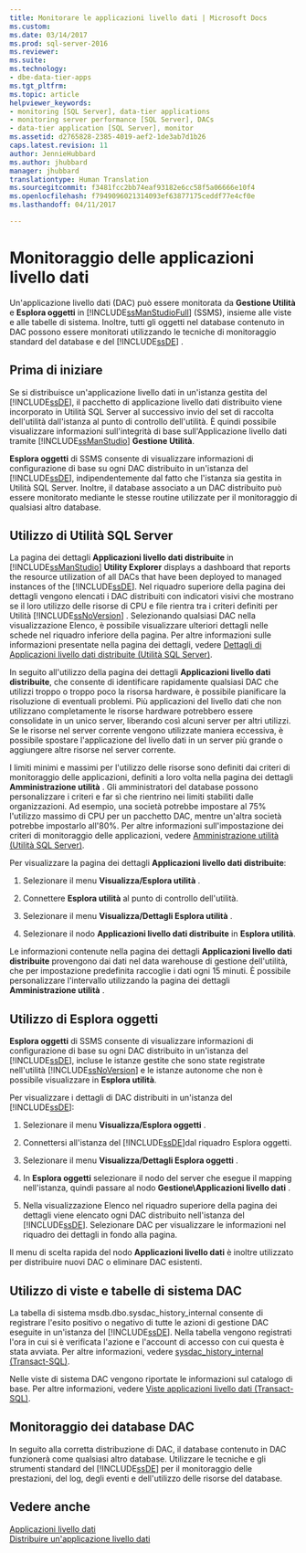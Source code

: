 ```yaml
---
title: Monitorare le applicazioni livello dati | Microsoft Docs
ms.custom: 
ms.date: 03/14/2017
ms.prod: sql-server-2016
ms.reviewer: 
ms.suite: 
ms.technology:
- dbe-data-tier-apps
ms.tgt_pltfrm: 
ms.topic: article
helpviewer_keywords:
- monitoring [SQL Server], data-tier applications
- monitoring server performance [SQL Server], DACs
- data-tier application [SQL Server], monitor
ms.assetid: d2765828-2385-4019-aef2-1de3ab7d1b26
caps.latest.revision: 11
author: JennieHubbard
ms.author: jhubbard
manager: jhubbard
translationtype: Human Translation
ms.sourcegitcommit: f3481fcc2bb74eaf93182e6cc58f5a06666e10f4
ms.openlocfilehash: f7949096021314093ef63877175ceddf77e4cf0e
ms.lasthandoff: 04/11/2017

---
```

# <a name="monitor-data-tier-applications"></a>Monitoraggio delle applicazioni livello dati
  Un'applicazione livello dati (DAC) può essere monitorata da **Gestione Utilità** e **Esplora oggetti** in [!INCLUDE[ssManStudioFull](../../includes/ssmanstudiofull-md.md)] (SSMS), insieme alle viste e alle tabelle di sistema. Inoltre, tutti gli oggetti nel database contenuto in DAC possono essere monitorati utilizzando le tecniche di monitoraggio standard del database e del [!INCLUDE[ssDE](../../includes/ssde-md.md)] .  
  
## <a name="before-you-begin"></a>Prima di iniziare  
 Se si distribuisce un'applicazione livello dati in un'istanza gestita del [!INCLUDE[ssDE](../../includes/ssde-md.md)], il pacchetto di applicazione livello dati distribuito viene incorporato in Utilità SQL Server al successivo invio del set di raccolta dell'utilità dall'istanza al punto di controllo dell'utilità. È quindi possibile visualizzare informazioni sull'integrità di base sull'Applicazione livello dati tramite [!INCLUDE[ssManStudio](../../includes/ssmanstudio-md.md)] **Gestione Utilità**.  
  
 **Esplora oggetti** di SSMS consente di visualizzare informazioni di configurazione di base su ogni DAC distribuito in un'istanza del [!INCLUDE[ssDE](../../includes/ssde-md.md)], indipendentemente dal fatto che l'istanza sia gestita in Utilità SQL Server. Inoltre, il database associato a un DAC distribuito può essere monitorato mediante le stesse routine utilizzate per il monitoraggio di qualsiasi altro database.  
  
## <a name="using-the-sql-server-utility"></a>Utilizzo di Utilità SQL Server  
 La pagina dei dettagli **Applicazioni livello dati distribuite** in [!INCLUDE[ssManStudio](../../includes/ssmanstudio-md.md)] **Utility Explorer** displays a dashboard that reports the resource utilization of all DACs that have been deployed to managed instances of the [!INCLUDE[ssDE](../../includes/ssde-md.md)]. Nel riquadro superiore della pagina dei dettagli vengono elencati i DAC distribuiti con indicatori visivi che mostrano se il loro utilizzo delle risorse di CPU e file rientra tra i criteri definiti per Utilità [!INCLUDE[ssNoVersion](../../includes/ssnoversion-md.md)] . Selezionando qualsiasi DAC nella visualizzazione Elenco, è possibile visualizzare ulteriori dettagli nelle schede nel riquadro inferiore della pagina. Per altre informazioni sulle informazioni presentate nella pagina dei dettagli, vedere [Dettagli di Applicazioni livello dati distribuite &#40;Utilità SQL Server&#41;](http://msdn.microsoft.com/library/79c41dd9-abcb-434e-9326-00a341d5c867).  
  
 In seguito all'utilizzo della pagina dei dettagli **Applicazioni livello dati distribuite**, che consente di identificare rapidamente qualsiasi DAC che utilizzi troppo o troppo poco la risorsa hardware, è possibile pianificare la risoluzione di eventuali problemi. Più applicazioni del livello dati che non utilizzano completamente le risorse hardware potrebbero essere consolidate in un unico server, liberando così alcuni server per altri utilizzi. Se le risorse nel server corrente vengono utilizzate maniera eccessiva, è possibile spostare l'applicazione del livello dati in un server più grande o aggiungere altre risorse nel server corrente.  
  
 I limiti minimi e massimi per l'utilizzo delle risorse sono definiti dai criteri di monitoraggio delle applicazioni, definiti a loro volta nella pagina dei dettagli **Amministrazione utilità** . Gli amministratori del database possono personalizzare i criteri e far sì che rientrino nei limiti stabiliti dalle organizzazioni. Ad esempio, una società potrebbe impostare al 75% l'utilizzo massimo di CPU per un pacchetto DAC, mentre un'altra società potrebbe impostarlo all'80%. Per altre informazioni sull'impostazione dei criteri di monitoraggio delle applicazioni, vedere [Amministrazione utilità &#40;Utilità SQL Server&#41;](http://msdn.microsoft.com/library/3e5a00c3-8905-40f0-9ddc-d924df9c2f0d).  
  
 Per visualizzare la pagina dei dettagli **Applicazioni livello dati distribuite**:  
  
1.  Selezionare il menu **Visualizza/Esplora utilità** .  
  
2.  Connettere **Esplora utilità** al punto di controllo dell'utilità.  
  
3.  Selezionare il menu **Visualizza/Dettagli Esplora utilità** .  
  
4.  Selezionare il nodo **Applicazioni livello dati distribuite** in **Esplora utilità**.  
  
 Le informazioni contenute nella pagina dei dettagli **Applicazioni livello dati distribuite** provengono dai dati nel data warehouse di gestione dell'utilità, che per impostazione predefinita raccoglie i dati ogni 15 minuti. È possibile personalizzare l'intervallo utilizzando la pagina dei dettagli **Amministrazione utilità** .  
  
## <a name="using-object-explorer"></a>Utilizzo di Esplora oggetti  
 **Esplora oggetti** di SSMS consente di visualizzare informazioni di configurazione di base su ogni DAC distribuito in un'istanza del [!INCLUDE[ssDE](../../includes/ssde-md.md)], incluse le istanze gestite che sono state registrate nell'utilità [!INCLUDE[ssNoVersion](../../includes/ssnoversion-md.md)] e le istanze autonome che non è possibile visualizzare in **Esplora utilità**.  
  
 Per visualizzare i dettagli di DAC distribuiti in un'istanza del [!INCLUDE[ssDE](../../includes/ssde-md.md)]:  
  
1.  Selezionare il menu **Visualizza/Esplora oggetti** .  
  
2.  Connettersi all'istanza del [!INCLUDE[ssDE](../../includes/ssde-md.md)]dal riquadro Esplora oggetti.  
  
3.  Selezionare il menu **Visualizza/Dettagli Esplora oggetti** .  
  
4.  In **Esplora oggetti** selezionare il nodo del server che esegue il mapping nell'istanza, quindi passare al nodo **Gestione\Applicazioni livello dati** .  
  
5.  Nella visualizzazione Elenco nel riquadro superiore della pagina dei dettagli viene elencato ogni DAC distribuito nell'istanza del [!INCLUDE[ssDE](../../includes/ssde-md.md)]. Selezionare DAC per visualizzare le informazioni nel riquadro dei dettagli in fondo alla pagina.  
  
 Il menu di scelta rapida del nodo **Applicazioni livello dati** è inoltre utilizzato per distribuire nuovi DAC o eliminare DAC esistenti.  
  
## <a name="using-the-dac-system-views-and-tables"></a>Utilizzo di viste e tabelle di sistema DAC  
 La tabella di sistema msdb.dbo.sysdac_history_internal consente di registrare l'esito positivo o negativo di tutte le azioni di gestione DAC eseguite in un'istanza del [!INCLUDE[ssDE](../../includes/ssde-md.md)]. Nella tabella vengono registrati l'ora in cui si è verificata l'azione e l'account di accesso con cui questa è stata avviata. Per altre informazioni, vedere [sysdac_history_internal &#40;Transact-SQL&#41;](../../relational-databases/system-tables/data-tier-application-tables-sysdac-history-internal.md).  
  
 Nelle viste di sistema DAC vengono riportate le informazioni sul catalogo di base. Per altre informazioni, vedere [Viste applicazioni livello dati &#40;Transact-SQL&#41;](http://msdn.microsoft.com/library/0de01328-d7a6-4677-b7a0-dcd3098c23d4).  
  
## <a name="monitoring-dac-databases"></a>Monitoraggio dei database DAC  
 In seguito alla corretta distribuzione di DAC, il database contenuto in DAC funzionerà come qualsiasi altro database. Utilizzare le tecniche e gli strumenti standard del [!INCLUDE[ssDE](../../includes/ssde-md.md)] per il monitoraggio delle prestazioni, del log, degli eventi e dell'utilizzo delle risorse del database.  
  
## <a name="see-also"></a>Vedere anche  
 [Applicazioni livello dati](../../relational-databases/data-tier-applications/data-tier-applications.md)   
 [Distribuire un'applicazione livello dati](../../relational-databases/data-tier-applications/deploy-a-data-tier-application.md)  
  
  
